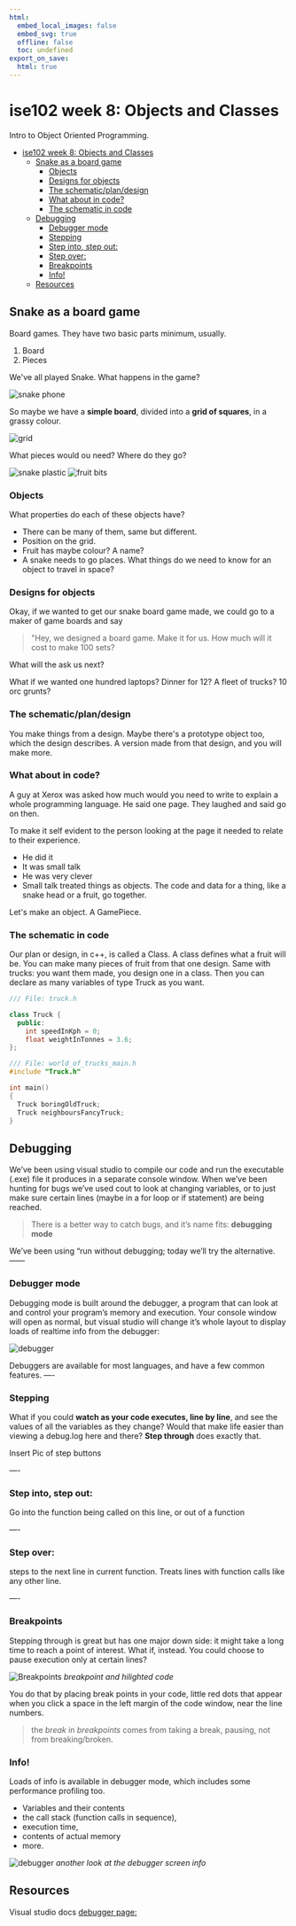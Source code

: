 ```yaml
---
html:
  embed_local_images: false
  embed_svg: true
  offline: false
  toc: undefined
export_on_save:
  html: true
---
```

# ise102 week 8:  Objects and Classes

Intro to Object Oriented Programming.


<!-- @import "[TOC]" {cmd="toc" depthFrom=1 depthTo=6 orderedList=false} -->

<!-- code_chunk_output -->

- [ise102 week 8: Objects and Classes](#ise102-week-8-objects-and-classes)
  - [Snake as a board game](#snake-as-a-board-game)
    - [Objects](#objects)
    - [Designs for objects](#designs-for-objects)
    - [The schematic/plan/design](#the-schematicplandesign)
    - [What about in code?](#what-about-in-code)
    - [The schematic in code](#the-schematic-in-code)
  - [Debugging](#debugging)
    - [Debugger mode](#debugger-mode)
    - [Stepping](#stepping)
    - [Step into, step out:](#step-into-step-out)
    - [Step over:](#step-over)
    - [Breakpoints](#breakpoints)
    - [Info!](#info)
  - [Resources](#resources)

<!-- /code_chunk_output -->

## Snake as a board game

Board games. They have two basic parts minimum, usually.

1. Board
2. Pieces

We've all played Snake. What happens in the game? 

![snake phone](assets/week1/snake.png)

So maybe we have a **simple board**, divided into a **grid of squares**, in a grassy colour.

![grid](assets/week8/board_snake_grass.png) 

What pieces would ou need? Where do they go?

![snake plastic](assets/week8/snake_plastic.jpg)
![fruit bits](assets/week8/fruit_wood_2.png)

### Objects

What properties do each of these objects have? 
* There can be many of them, same but different.
* Position on the grid.
* Fruit has maybe colour? A name?
* A snake needs to go places. What things do we need to know for an object to travel in space?

### Designs for objects
Okay, if we wanted to get our snake board game made, we could go to a maker of game boards and say 
> "Hey, we designed a board game. Make it for us. How much will it cost to make 100 sets?

What will the ask us next?

What if we wanted one hundred laptops? Dinner for 12? A fleet of trucks? 10 orc grunts?

### The schematic/plan/design

You make things from a design. Maybe there's a prototype object too, which the design describes. A version made from that design, and you will make more.

### What about in code?

A guy at Xerox was asked how much would you need to write to explain a whole programming language. He said one page. They laughed and said go on then.

To make it self evident to the person looking at the page it needed to relate to their experience. 
* He did it
* It was small talk
* He was very clever
* Small talk treated things as objects. The code and data for a thing, like a snake head or a fruit, go together.

Let's make an object. A GamePiece.

### The schematic in code

Our plan or design, in c++, is called a Class. A class defines what a fruit will be. You can make many pieces of fruit from that one design. Same with trucks: you want them made, you design one in a class. Then you can declare as many variables of type Truck as you want.

```cpp
/// File: truck.h

class Truck {
  public:
    int speedInKph = 0;
    float weightInTonnes = 3.6;
};
```

```cpp
/// File: world_of_trucks_main.h
#include "Truck.h"

int main()
{
  Truck boringOldTruck;
  Truck neighboursFancyTruck;
}

```

## Debugging

We’ve been using visual studio to compile our code and run the executable (.exe) file it produces in a separate console window. 
When we’ve been hunting for bugs we’ve used cout to look at changing variables, or to just make sure certain lines (maybe in a for loop or if statement) are being reached.

> There is a better way to catch bugs, and it’s name fits: **debugging mode**

We’ve been using “run without debugging; today we’ll try the alternative.
——
### Debugger mode 

Debugging mode is built around the debugger, a program that can look at and control your program’s memory and execution. Your console window will open as normal, but visual studio will change it’s whole layout to display loads of realtime info from the debugger:

![debugger](https://www.hanselman.com/blog/content/binary/Windows-Live-Writer/4915fd631fa1_14EEA/image_3.png)

Debuggers are available for most languages, and have a few common features.
—-
### Stepping  
What if you could **watch as your code executes, line by line**, and see the values of all the variables as they change? Would that make life easier than viewing a debug.log here and there?
**Step through** does exactly that.

Insert Pic of step buttons

—-
### Step into, step out:
Go into the function being called on this line, or out of a function

—-

### Step over: 
steps to the next line in current function. Treats lines with function calls like any other line.

—-

###  Breakpoints 

Stepping through is great but has one major down side: it might take a long time to reach a point of interest. What if, instead. You could choose to pause execution only at certain lines?

![Breakpoints](/assets/week8/breakpoint.jpg)
_breakpoint and hilighted code_

You do that by placing break points in your code, little red dots that appear when you click a space in the left margin of the code window, near the line numbers.

> the _break_ in _breakpoints_ comes from taking a break, pausing, not from breaking/broken.

###  Info!

Loads of info is available in debugger mode, which includes some performance profiling too. 

* Variables and their contents
* the call stack (function calls in sequence), 
* execution time, 
* contents of actual memory 
* more.

![debugger](https://www.hanselman.com/blog/content/binary/Windows-Live-Writer/4915fd631fa1_14EEA/image_3.png)
_another look at the debugger screen info_

##  Resources

Visual studio docs [debugger page:](https://docs.microsoft.com/en-us/visualstudio/debugger/navigating-through-code-with-the-debugger?view=vs-2019)
